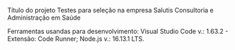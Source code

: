 Título do projeto
Testes para seleção na empresa Salutis Consultoria e Administração em Saúde

Ferramentas usandas para desenvolvimento:
Visual Studio Code v.: 1.63.2 - Extensão: Code Runner;
Node.js v.: 16.13.1 LTS.

